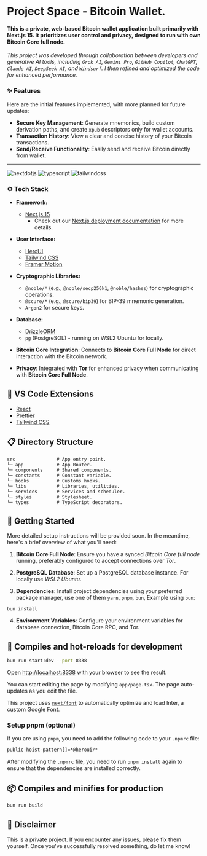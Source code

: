 # Project Space - Bitcoin Wallet.

#### This is a private, web-based Bitcoin wallet application built primarily with Next.js 15. It prioritizes user control and privacy, designed to run with own **Bitcoin Core full node**.

_This project was developed through collaboration between developers and generative AI tools, including
`Grok AI`, `Gemini Pro`, `GitHub Copilot`, `ChatGPT`, `Claude AI`, `DeepSeek AI`, and `Windsurf`. I then
refined and optimized the code for enhanced performance._

### ✨ Features

Here are the initial features implemented, with more planned for future updates:

- **Secure Key Management**: Generate mnemonics, build custom derivation paths, and create `xpub` descriptors
  only for wallet accounts.
- **Transaction History**: View a clear and concise history of your Bitcoin transactions.
- **Send/Receive Functionality**: Easily send and receive Bitcoin directly from wallet.

---

<img src="https://img.shields.io/badge/-Next_JS-black?style=for-the-badge&logoColor=white&logo=nextdotjs&color=000000" alt="nextdotjs" />
<img src="https://img.shields.io/badge/-TypeScript-black?style=for-the-badge&logoColor=white&logo=typescript&color=3178C6" alt="typescript" />
<img src="https://img.shields.io/badge/-Tailwind_CSS-black?style=for-the-badge&logoColor=white&logo=tailwindcss&color=06B6D4" alt="tailwindcss" />

### ⚙️ Tech Stack

- **Framework:**
  - [Next.js 15](https://nextjs.org/docs)
    - Check out our [Next.js deployment documentation](https://nextjs.org/docs/deployment) for more details.

- **User Interface:**
  - [HeroUI](https://www.heroui.com)
  - [Tailwind CSS](https://tailwindcss.com)
  - [Framer Motion](https://www.framer.com/motion)

- **Cryptographic Libraries:**
  - `@noble/*` (e.g., `@noble/secp256k1`, `@noble/hashes`) for cryptographic operations.
  - `@scure/*` (e.g., `@scure/bip39`) for BIP-39 mnemonic generation.
  - `Argon2` for secure keys.

- **Database:**
  - [DrizzleORM](https://orm.drizzle.team)
  - `pg` (PostgreSQL) - running on WSL2 Ubuntu for locally.

- **Bitcoin Core Integration**: Connects to **Bitcoin Core Full Node** for direct interaction with the Bitcoin
  network.

- **Privacy**: Integrated with **Tor** for enhanced privacy when communicating with **Bitcoin Core Full
  Node**.

## 🧩 VS Code Extensions

- [React](https://marketplace.visualstudio.com/items?itemName=dsznajder.es7-react-js-snippets)
- [Prettier](https://marketplace.visualstudio.com/items?itemName=esbenp.prettier-vscode)
- [Tailwind CSS](https://marketplace.visualstudio.com/items?itemName=bradlc.vscode-tailwindcss)

## 📋 Directory Structure

```
src               # App entry point.
└─ app            # App Router.
└─ components     # Shared components.
└─ constants      # Constant variable.
└─ hooks          # Customs hooks.
└─ libs           # Libraries, utilities.
└─ services       # Services and scheduler.
└─ styles         # Stylesheet.
└─ types          # TypeScript decorators.
```

## 🚀 Getting Started

More detailed setup instructions will be provided soon. In the meantime, here's a brief overview of what
you'll need:

1. **Bitcoin Core Full Node**: Ensure you have a synced _Bitcoin Core full node_ running, preferably
   configured to accept connections over _Tor_.

2. **PostgreSQL Database**: Set up a PostgreSQL database instance. For locally use _WSL2 Ubuntu_.

3. **Dependencies**: Install project dependencies using your preferred package manager, use one of them
   `yarn`, `pnpm`, `bun`, Example using `bun`:

```bash
bun install
```

4. **Environment Variables**: Configure your environment variables for database connection, Bitcoin Core RPC,
   and Tor.

## 🚀 Compiles and hot-reloads for development

```bash
bun run start:dev --port 8338
```

Open [http://localhost:8338](http://localhost:8338) with your browser to see the result.

You can start editing the page by modifying `app/page.tsx`. The page auto-updates as you edit the file.

This project uses [`next/font`](https://nextjs.org/docs/basic-features/font-optimization) to automatically
optimize and load Inter, a custom Google Font.

### Setup pnpm (optional)

If you are using `pnpm`, you need to add the following code to your `.npmrc` file:

```bash
public-hoist-pattern[]=*@heroui/*
```

After modifying the `.npmrc` file, you need to run `pnpm install` again to ensure that the dependencies are
installed correctly.

## 📦 Compiles and minifies for production

```bash
bun run build
```

## 🛑 Disclaimer

This is a private project. If you encounter any issues, please fix them yourself. Once you've successfully
resolved something, do let me know!
